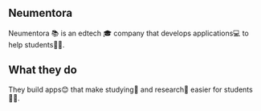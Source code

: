 ## Neumentora
Neumentora 📚 is an edtech 🎓 company that develops applications💻 to help students👨‍🎓.

## What they do
They build apps😊 that make studying💪 and research🔎 easier for students👩‍💻.
